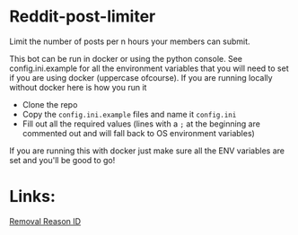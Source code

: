 # Reddit-post-limiter
Limit the number of posts per n hours your members can submit.

This bot can be run in docker or using the python console.
See config.ini.example for all the environment variables that you will need to set if you are using docker (uppercase ofcourse).
If you are running locally without docker here is how you run it
- Clone the repo
- Copy the `config.ini.example` files and name it `config.ini`
- Fill out all the required values (lines with a `;` at the beginning are commented out and will fall back to OS environment variables)


If you are running this with docker just make sure all the ENV variables are set and you'll be good to go!


# Links:

[Removal Reason ID](https://praw.readthedocs.io/en/latest/code_overview/other/submissionmoderation.html#praw.models.reddit.submission.SubmissionModeration.remove) 
